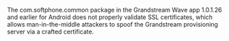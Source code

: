 The com.softphone.common package in the Grandstream Wave app 1.0.1.26 and earlier for Android does not properly validate SSL certificates, which allows man-in-the-middle attackers to spoof the Grandstream provisioning server via a crafted certificate.